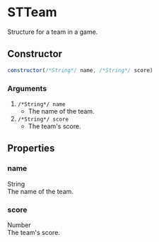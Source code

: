 # STTeam
Structure for a team in a game.

## Constructor
```js
constructor(/*String*/ name, /*String*/ score)
```
### Arguments
1. `/*String*/ name`
	* The name of the team.
2. `/*String*/ score`
	* The team's score.

## Properties
### name
String<br/>
The name of the team.
### score
Number<br/>
The team's score.
